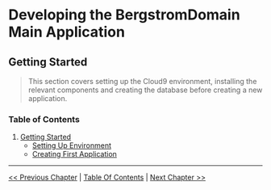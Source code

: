 # Developing the BergstromDomain Main Application  #


## Getting Started ##
> This section covers setting up the Cloud9 environment, installing the relevant components and creating the database before creating a new application.


### Table of Contents ###
1. [Getting Started](../section_1_getting_started/1_0_getting_started_toc.md)
    - [Setting Up Environment](../section_1_getting_started/1_1_setting_up_environment.md)
    - [Creating First Application](../section_1_getting_started/1_2_creating_a_new_application.md)


----------
[<< Previous Chapter](../developing_the_bergstromdomain_app.md) | 
[Table Of Contents](../developing_the_bergstromdomain_app.md) | 
[Next Chapter >>](../section_1_getting_started/1_1_setting_up_environment.md)